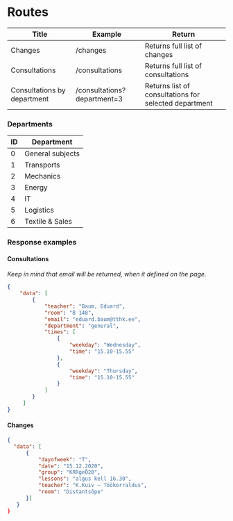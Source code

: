 # Routes
| Title | Example | Return |
| ---- | ---- | ----- |
| Changes | /changes | Returns full list of changes |
| Consultations | /consultations | Returns full list of consultations |
| Consultations by department | /consultations?department=3 | Returns list of consultations for selected department |
### Departments
| ID | Department |
| ---- | ---- |
| 0 | General subjects |
| 1 | Transports |
| 2 | Mechanics |
| 3 | Energy |
| 4 | IT |
| 5 | Logistics |
| 6 | Textile & Sales |
### Response examples
#### Consultations
*Keep in mind that email will be returned, when it defined on the page.*
```json
{
    "data": [
        {
            "teacher": "Baum, Eduard",
            "room": "B 148",
            "email": "eduard.baum@tthk.ee",
            "department": "general",
            "times": [
                {
                    "weekday": "Wednesday",
                    "time": "15.10-15.55"
                },
                {
                    "weekday": "Thursday",
                    "time": "15.10-15.55"
                }
            ]
        }
     ]
}
```
#### Changes
```json
{
  "data": [
      {
          "dayofweek": "T",
          "date": "15.12.2020",
          "group": "KRRgeÕ20",
          "lessons": "algus kell 16.30",
          "teacher": "K.Kuiv – Töökorraldus",
          "room": "Distantsõpe"
      }]
   }
}
```
